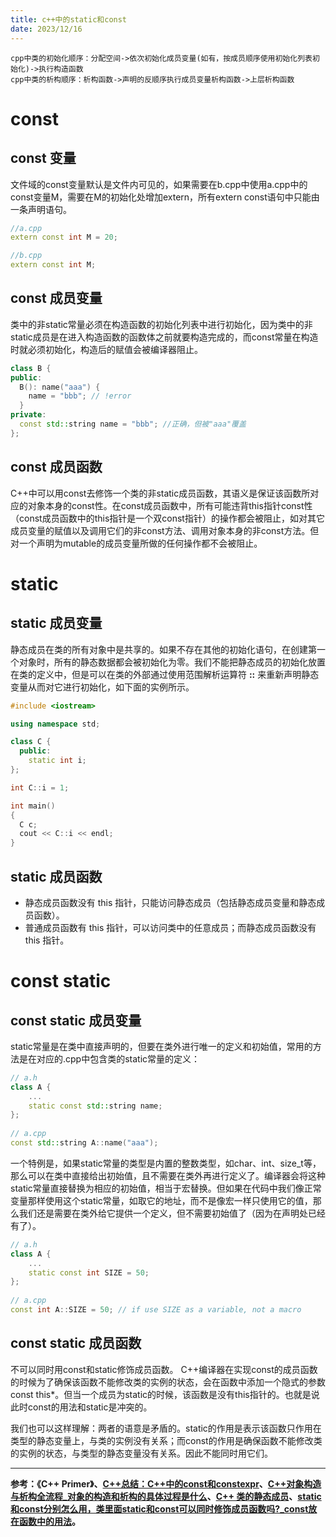 ```yaml
---
title: c++中的static和const 
date: 2023/12/16
---
```


```
cpp中类的初始化顺序：分配空间->依次初始化成员变量(如有，按成员顺序使用初始化列表初始化)->执行构造函数
cpp中类的析构顺序：析构函数->声明的反顺序执行成员变量析构函数->上层析构函数
```

# const

## const 变量

文件域的const变量默认是文件内可见的，如果需要在b.cpp中使用a.cpp中的const变量M，需要在M的初始化处增加extern，所有extern const语句中只能由一条声明语句。

```cpp
//a.cpp
extern const int M = 20;

//b.cpp
extern const int M;
```

## const 成员变量

类中的非static常量必须在构造函数的初始化列表中进行初始化，因为类中的非static成员是在进入构造函数的函数体之前就要构造完成的，而const常量在构造时就必须初始化，构造后的赋值会被编译器阻止。

```cpp
class B {
public:
  B(): name("aaa") {
    name = "bbb"; // !error
  }
private:
  const std::string name = "bbb"; //正确，但被"aaa"覆盖
};
```

## const 成员函数

C++中可以用const去修饰一个类的非static成员函数，其语义是保证该函数所对应的对象本身的const性。在const成员函数中，所有可能违背this指针const性（const成员函数中的this指针是一个双const指针）的操作都会被阻止，如对其它成员变量的赋值以及调用它们的非const方法、调用对象本身的非const方法。但对一个声明为mutable的成员变量所做的任何操作都不会被阻止。

# static

## static 成员变量

静态成员在类的所有对象中是共享的。如果不存在其他的初始化语句，在创建第一个对象时，所有的静态数据都会被初始化为零。我们不能把静态成员的初始化放置在类的定义中，但是可以在类的外部通过使用范围解析运算符 **::** 来重新声明静态变量从而对它进行初始化，如下面的实例所示。

```cpp
#include <iostream>

using namespace std;

class C {
  public:
    static int i;
};

int C::i = 1;

int main()
{
  C c;
  cout << C::i << endl;
}
```

## static 成员函数

- 静态成员函数没有 this 指针，只能访问静态成员（包括静态成员变量和静态成员函数）。
- 普通成员函数有 this 指针，可以访问类中的任意成员；而静态成员函数没有 this 指针。

# const static

##  const static 成员变量

static常量是在类中直接声明的，但要在类外进行唯一的定义和初始值，常用的方法是在对应的.cpp中包含类的static常量的定义：

```cpp
// a.h
class A {
    ...
    static const std::string name;
};
 
// a.cpp
const std::string A::name("aaa");
```

一个特例是，如果static常量的类型是内置的整数类型，如char、int、size_t等，那么可以在类中直接给出初始值，且不需要在类外再进行定义了。编译器会将这种static常量直接替换为相应的初始值，相当于宏替换。但如果在代码中我们像正常变量那样使用这个static常量，如取它的地址，而不是像宏一样只使用它的值，那么我们还是需要在类外给它提供一个定义，但不需要初始值了（因为在声明处已经有了）。

```cpp
// a.h
class A {
    ...
    static const int SIZE = 50; 
};
 
// a.cpp
const int A::SIZE = 50; // if use SIZE as a variable, not a macro
```

## const static 成员函数

不可以同时用const和static修饰成员函数。
C++编译器在实现const的成员函数的时候为了确保该函数不能修改类的实例的状态，会在函数中添加一个隐式的参数const this*。但当一个成员为static的时候，该函数是没有this指针的。也就是说此时const的用法和static是冲突的。

我们也可以这样理解：两者的语意是矛盾的。static的作用是表示该函数只作用在类型的静态变量上，与类的实例没有关系；而const的作用是确保函数不能修改类的实例的状态，与类型的静态变量没有关系。因此不能同时用它们。

---

**参考：《C++ Primer》、[C++总结：C++中的const和constexpr](https://www.cnblogs.com/fuzhe1989/p/3554345.html)、[C++对象构造与析构全流程_对象的构造和析构的具体过程是什么](https://blog.csdn.net/Innocent_code/article/details/87985080)、[C++ 类的静态成员](https://www.runoob.com/cplusplus/cpp-static-members.html)、[static 和const分别怎么用，类里面static和const可以同时修饰成员函数吗?_const放在函数中的用法](https://blog.csdn.net/leigelaile1/article/details/80430162)。**
